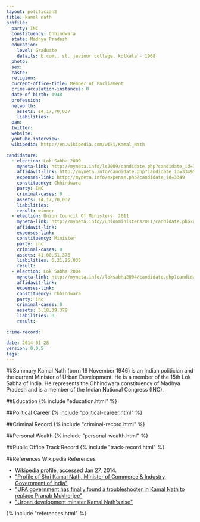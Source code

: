 ```yaml
---
layout: politician2
title: kamal nath
profile: 
  party: INC
  constituency: Chhindwara
  state: Madhya Pradesh
  education: 
    level: Graduate
    details: b.com., st. jeviour collage, kolkata - 1968
  photo: 
  sex: 
  caste: 
  religion: 
  current-office-title: Member of Parliament
  crime-accusation-instances: 0
  date-of-birth: 1948
  profession: 
  networth: 
    assets: 14,17,70,037
    liabilities: 
  pan: 
  twitter: 
  website: 
  youtube-interview: 
  wikipedia: http://en.wikipedia.com/wiki/Kamal_Nath

candidature: 
  - election: Lok Sabha 2009
    myneta-link: http://myneta.info/ls2009/candidate.php?candidate_id=3349
    affidavit-link: http://myneta.info/candidate.php?candidate_id=3349&scan=original
    expenses-link: http://myneta.info/expense.php?candidate_id=3349
    constituency: Chhindwara 
    party: INC
    criminal-cases: 0
    assets: 14,17,70,037
    liabilities: 
    result: winner 
  - election: Union Council Of Ministers  2011
    myneta-link: http://myneta.info//unionministers2011/candidate.php?candidate_id=14
    affidavit-link: 
    expenses-link: 
    constituency: Minister 
    party: inc
    criminal-cases: 0
    assets: 41,00,51,376
    liabilities: 6,21,25,035
    result:  
  - election: Lok Sabha 2004
    myneta-link: http://myneta.info//loksabha2004/candidate.php?candidate_id=2037
    affidavit-link: 
    expenses-link: 
    constituency: Chhindwara 
    party: inc
    criminal-cases: 0
    assets: 5,18,39,379
    liabilities: 0
    result:  

crime-record: 

date: 2014-01-28
version: 0.0.5
tags: 
---
```

##Summary
Kamal Nath (born 18 November 1946) is an Indian politician and the current Minister of Urban Development. He is a member of the 15th Lok Sabha of India. He represents the Chhindwara constituency of Madhya Pradesh and is a member of the Indian National Congress (INC).




##Education
{% include "education.html" %}


##Political Career
{% include "political-career.html" %}


##Criminal Record
{% include "criminal-record.html" %}


##Personal Wealth
{% include "personal-wealth.html" %}


##Public Office Track Record
{% include "track-record.html" %}


##References
Wikipedia References
- [Wikipedia profile]({{page.profile.wikipedia}}), accessed Jan 27, 2014.
- ["Profile of Shri Kamal Nath, Minister of Commerce & Industry, Government of India"][wiki1]
- ["UPA government has finally found a troubleshooter in Kamal Nath to replace Pranab Mukherjee"][wiki2]
- ["Urban development minster Kamal Nath's rise"][wiki3]

[wiki1]: http://commerce.nic.in/CIM-BIO.htm
[wiki2]: http://indiatoday.intoday.in/story/kamal-nath-the-touble-shooter-for-congress-after-pranab-mukherjee/1/237784.html
[wiki3]: http://www.dailymail.co.uk/indiahome/indianews/article-2253442/Urban-development-minster-Kamal-Naths-rise.html?ito=feeds-newsxml


{% include "references.html" %}